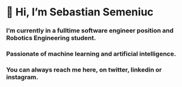 # 👋 Hi, I’m Sebastian Semeniuc

### I’m currently in a fulltime software engineer position and Robotics Engineering student.
 
### Passionate of machine learning and artificial intelligence.

### You can always reach me here, on twitter, linkedin or instagram.
